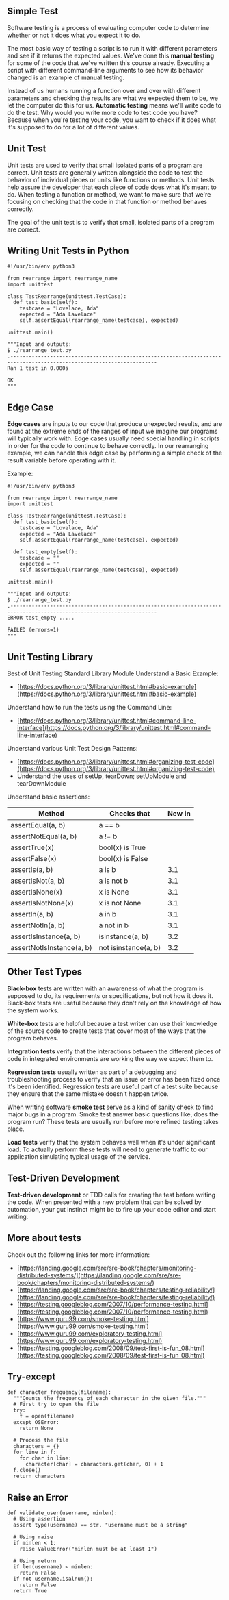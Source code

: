 ## Simple Test
Software testing is a process of evaluating computer code to determine whether or not it does what you expect it to do. 

The most basic way of testing a script is to run it with different parameters and see if it returns the expected values. We've done this **manual testing** for some of the code that we've written this course already. Executing a script with different command-line arguments to see how its behavior changed is an example of manual testing.

Instead of us humans running a function over and over with different parameters and checking the results are what we expected them to be, we let the computer do this for us. **Automatic testing** means we'll write code to do the test. Why would you write more code to test code you have? Because when you're testing your code, you want to check if it does what it's supposed to do for a lot of different values.

## Unit Test
Unit tests are used to verify that small isolated parts of a program are correct. Unit tests are generally written alongside the code to test the behavior of individual pieces or units like functions or methods. Unit tests help assure the developer that each piece of code does what it's meant to do. When testing a function or method, we want to make sure that we're focusing on checking that the code in that function or method behaves correctly.

The goal of the unit test is to verify that small, isolated parts of a program are correct.

## Writing Unit Tests in Python
```
#!/usr/bin/env python3

from rearrange import rearrange_name
import unittest

class TestRearrange(unittest.TestCase):
  def test_basic(self):
    testcase = "Lovelace, Ada"
    expected = "Ada Lavelace"
    self.assertEqual(rearrange_name(testcase), expected)

unittest.main()

"""Input and outputs:
$ ./rearrange_test.py
.----------------------------------------------------------------------------------------------------------------------
Ran 1 test in 0.000s

OK
"""
```

## Edge Case
**Edge cases** are inputs to our code that produce unexpected results, and are found at the extreme ends of the ranges of input we imagine our programs will typically work with. Edge cases usually need special handling in scripts in order for the code to continue to behave correctly. In our rearranging example, we can handle this edge case by performing a simple check of the result variable before operating with it.

Example:
```
#!/usr/bin/env python3

from rearrange import rearrange_name
import unittest

class TestRearrange(unittest.TestCase):
  def test_basic(self):
    testcase = "Lovelace, Ada"
    expected = "Ada Lavelace"
    self.assertEqual(rearrange_name(testcase), expected)
    
  def test_empty(self):
    testcase = ""
    expected = ""
    self.assertEqual(rearrange_name(testcase), expected)

unittest.main()

"""Input and outputs:
$ ./rearrange_test.py
.----------------------------------------------------------------------------------------------------------------------
ERROR test_empty .....

FAILED (errors=1)
"""
```

## Unit Testing Library
Best of Unit Testing Standard Library Module
Understand a Basic Example:
- [https://docs.python.org/3/library/unittest.html#basic-example](https://docs.python.org/3/library/unittest.html#basic-example)

Understand how to run the tests using the Command Line:
- [https://docs.python.org/3/library/unittest.html#command-line-interface](https://docs.python.org/3/library/unittest.html#command-line-interface)

Understand various Unit Test Design Patterns:
- [https://docs.python.org/3/library/unittest.html#organizing-test-code](https://docs.python.org/3/library/unittest.html#organizing-test-code)
- Understand the uses of setUp, tearDown; setUpModule and tearDownModule

Understand basic assertions:

| Method | Checks that | New in |
| ------ | ----------- | ------ |
| assertEqual(a, b)	| a == b | |
| assertNotEqual(a, b) | a != b	| |
| assertTrue(x)	| bool(x) is True	| |
| assertFalse(x) | bool(x) is False	| |
| assertIs(a, b) | a is b	| 3.1 |
| assertIsNot(a, b) | a is not b | 3.1 |
| assertIsNone(x) | x is None |	3.1 |
| assertIsNotNone(x) | x is not None | 3.1 | 
| assertIn(a, b) | a in b |	3.1 |
| assertNotIn(a, b)	| a not in b | 3.1 |
| assertIsInstance(a, b) | isinstance(a, b) |	3.2 |
| assertNotIsInstance(a, b) | not isinstance(a, b) | 3.2 |

## Other Test Types
**Black-box** tests are written with an awareness of what the program is supposed to do, its requirements or specifications, but not how it does it. Black-box tests are useful because they don't rely on the knowledge of how the system works.

**White-box** tests are helpful because a test writer can use their knowledge of the source code to create tests that cover most of the ways that the program behaves.

**Integration tests** verify that the interactions between the different pieces of code in integrated environments are working the way we expect them to. 

**Regression tests** usually written as part of a debugging and troubleshooting process to verify that an issue or error has been fixed once it's been identified. Regression tests are useful part of a test suite because they ensure that the same mistake doesn't happen twice.

When writing software **smoke test** serve as a kind of sanity check to find major bugs in a program. Smoke test answer basic questions like, does the program run? These tests are usually run before more refined testing takes place.

**Load tests** verify that the system behaves well when it's under significant load. To actually perform these tests will need to generate traffic to our application simulating typical usage of the service.

## Test-Driven Development
**Test-driven development** or TDD calls for creating the test before writing the code. When presented with a new problem that can be solved by automation, your gut instinct might be to fire up your code editor and start writing.

## More about tests
Check out the following links for more information:
- [https://landing.google.com/sre/sre-book/chapters/monitoring-distributed-systems/](https://landing.google.com/sre/sre-book/chapters/monitoring-distributed-systems/)
- [https://landing.google.com/sre/sre-book/chapters/testing-reliability/](https://landing.google.com/sre/sre-book/chapters/testing-reliability/)
- [https://testing.googleblog.com/2007/10/performance-testing.html](https://testing.googleblog.com/2007/10/performance-testing.html)
- [https://www.guru99.com/smoke-testing.html](https://www.guru99.com/smoke-testing.html)
- [https://www.guru99.com/exploratory-testing.html](https://www.guru99.com/exploratory-testing.html)
- [https://testing.googleblog.com/2008/09/test-first-is-fun_08.html](https://testing.googleblog.com/2008/09/test-first-is-fun_08.html)

## Try-except
```
def character_frequency(filename):
  """Counts the frequency of each character in the given file."""
  # First try to open the file
  try:
    f = open(filename)
  except OSError:
    return None

  # Process the file
  characters = {}
  for line in f:
    for char in line:
      character[char] = characters.get(char, 0) + 1
  f.close()
  return characters
```

## Raise an Error
```
def validate_user(username, minlen):
  # Using assertion
  assert type(username) == str, "username must be a string"
  
  # Using raise
  if minlen < 1:
    raise ValueError("minlen must be at least 1")
  
  # Using return
  if len(username) < minlen:
    return False
  if not username.isalnum():
    return False
  return True
 ```
